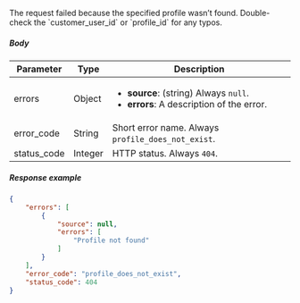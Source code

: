 <!--- ProfileResponseNotFound.md --->

<p> </p>
The request failed because the specified profile wasn’t found. Double-check the `customer_user_id` or `profile_id` for any typos.

##### Body

| Parameter   | Type    | Description                                                  |
| ----------- | ------- | ------------------------------------------------------------ |
| errors      | Object  | <ul><li> **source**: (string) Always `null`.</li><li> **errors**: A description of the error.</li></ul> |
| error_code  | String  | Short error name. Always `profile_does_not_exist`.           |
| status_code | Integer | HTTP status. Always `404`.                                   |

##### Response example

```json showLineNumbers
{
    "errors": [
        {
            "source": null,
            "errors": [
                "Profile not found"
            ]
        }
    ],
    "error_code": "profile_does_not_exist",
    "status_code": 404
}
```

 

